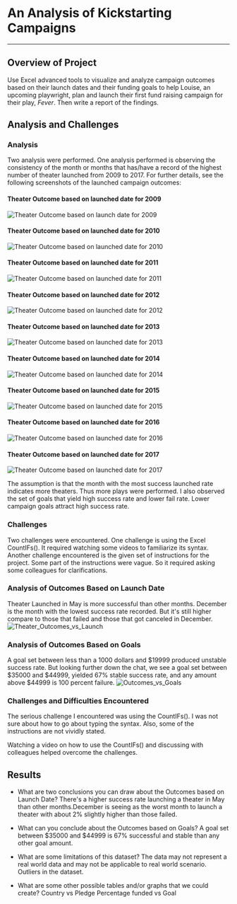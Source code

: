 # An Analysis of Kickstarting Campaigns

***

## Overview of Project

Use Excel advanced tools to visualize and analyze campaign outcomes based on their launch dates and their funding goals to help Louise, an upcoming playwright, plan and launch their first fund raising campaign for their play, *Fever*. Then write a report of the findings.

## Analysis and Challenges

### Analysis

Two analysis were performed. One analysis performed is observing the consistency of the month or months that has/have a record of the highest number of theater launched from 2009 to 2017. For further details, see the following screenshots of the launched campaign outcomes:

#### Theater Outcome based on launched date for 2009

![Theater Outcome based on launch date for 2009](/Resources/Theater%20Outcome%20based%20on%20launched%20date%20for%202009.png)

#### Theater Outcome based on launched date for 2010

![**Theater Outcome based on launched date for 2010**](/Resources/Theater%20Outcome%20based%20on%20launched%20date%20for%202010.png)

#### Theater Outcome based on launched date for 2011

![**Theater Outcome based on launched date for 2011**](/Resources/Theater%20Outcome%20based%20on%20launched%20date%20for%202011.png)

#### Theater Outcome based on launched date for 2012

![**Theater Outcome based on launched date for 2012**](/Resources/Theater%20Outcome%20based%20on%20launched%20date%20for%202012.png)

#### Theater Outcome based on launched date for 2013

![**Theater Outcome based on launched date for 2013**](/Resources/Theater%20Outcome%20based%20on%20launched%20date%20for%202013.png)

#### Theater Outcome based on launched date for 2014

![**Theater Outcome based on launched date for 2014**](/Resources/Theater%20Outcome%20based%20on%20launched%20date%20for%202014.png)

#### Theater Outcome based on launched date for 2015

![**Theater Outcome based on launched date for 2015**](/Resources/Theater%20Outcome%20based%20on%20launched%20date%20for%202015.png)

#### Theater Outcome based on launched date for 2016

![**Theater Outcome based on launched date for 2016**](/Resources/Theater%20Outcome%20based%20on%20launched%20date%20for%202016.png)

#### Theater Outcome based on launched date for 2017

![**Theater Outcome based on launched date for 2017**](/Resources/Theater%20Outcome%20based%20on%20launched%20date%20for%202017.png)

The assumption is that the month with the most success launched rate indicates more theaters. Thus more plays were performed. I also observed the set of goals that yield high success rate and lower fail rate. Lower campaign goals attract high success rate.

### Challenges

Two challenges were encountered. One challenge is using the Excel CountIFs(). It required watching some videos to familiarize its syntax. Another challenge encountered is the given set of instructions for the project. Some part of the instructions were vague. So it required asking some colleagues for clarifications.

### Analysis of Outcomes Based on Launch Date

Theater Launched in May is more successful than other months. December is the month with the lowest success rate recorded. But it's still higher compare to those that failed and those that got canceled in December.
![**Theater_Outcomes_vs_Launch**](/Resources/Theater_Outcomes_vs_Launch.png)

### Analysis of Outcomes Based on Goals

A goal set between less than a 1000 dollars and $19999 produced unstable success rate. But looking further down the chat, we see a goal set between $35000 and $44999, yielded 67% stable success rate, and any amount above $44999 is 100 percent failure.
![**Outcomes_vs_Goals**](/Resources/Outcomes_vs_Goals.png)

### Challenges and Difficulties Encountered

The serious challenge I encountered was using the CountIFs(). I was not sure about how to go about typing the syntax. Also, some of the instructions are not vividly stated.

Watching a video on how to use the CountIFs() and discussing with colleagues helped overcome the challenges.

## Results

- What are two conclusions you can draw about the Outcomes based on Launch Date?
There's a higher success rate launching a theater in May than other months.December is seeing as the worst month to launch a theater with about 2% slightly higher than those failed.

- What can you conclude about the Outcomes based on Goals?
A goal set between $35000 and $44999 is 67% successful and stable than any other goal amount.

- What are some limitations of this dataset?
The data may not represent a real world data and may not be applicable to real world scenario. Outliers in the dataset.

- What are some other possible tables and/or graphs that we could create?
Country vs Pledge
Percentage funded vs Goal
